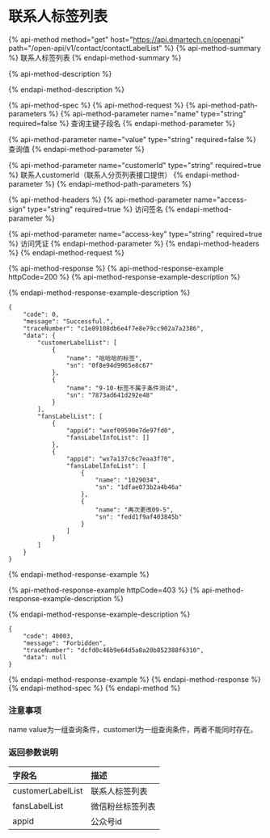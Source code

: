 # 联系人标签列表





{% api-method method="get" host="https://api.dmartech.cn/openapi" path="/open-api/v1/contact/contactLabelList" %}
{% api-method-summary %}
 联系人标签列表
{% endapi-method-summary %}

{% api-method-description %}

{% endapi-method-description %}

{% api-method-spec %}
{% api-method-request %}
{% api-method-path-parameters %}
{% api-method-parameter name="name" type="string" required=false %}
查询主键子段名
{% endapi-method-parameter %}

{% api-method-parameter name="value" type="string" required=false %}
查询值
{% endapi-method-parameter %}

{% api-method-parameter name="customerId" type="string" required=true %}
联系人customerId（联系人分页列表接口提供） 
{% endapi-method-parameter %}
{% endapi-method-path-parameters %}

{% api-method-headers %}
{% api-method-parameter name="access-sign" type="string" required=true %}
访问签名
{% endapi-method-parameter %}

{% api-method-parameter name="access-key" type="string" required=true %}
访问凭证
{% endapi-method-parameter %}
{% endapi-method-headers %}
{% endapi-method-request %}

{% api-method-response %}
{% api-method-response-example httpCode=200 %}
{% api-method-response-example-description %}

{% endapi-method-response-example-description %}

```
{
    "code": 0,
    "message": "Successful.",
    "traceNumber": "c1e89108db6e4f7e8e79cc902a7a2386",
    "data": {
        "customerLabelList": [
            {
                "name": "哈哈哈的标签",
                "sn": "0f8e94d9965e8c67"
            },
            {
                "name": "9-10-标签不属于条件测试",
                "sn": "7873ad641d292e48"
            }
        ],
        "fansLabelList": [
            {
                "appid": "wxef09590e7de97fd0",
                "fansLabelInfoList": []
            },
            {
                "appid": "wx7a137c6c7eaa3f70",
                "fansLabelInfoList": [
                    {
                        "name": "1029034",
                        "sn": "1dfae073b2a4b46a"
                    },
                    {
                        "name": "再次更改09-5",
                        "sn": "fedd1f9af403845b"
                    }
                ]
            }
        ]
    }
}
```
{% endapi-method-response-example %}

{% api-method-response-example httpCode=403 %}
{% api-method-response-example-description %}

{% endapi-method-response-example-description %}

```
{
    "code": 40003,
    "message": "Forbidden",
    "traceNumber": "dcfd0c46b9e64d5a8a20b852388f6310",
    "data": null
}
```
{% endapi-method-response-example %}
{% endapi-method-response %}
{% endapi-method-spec %}
{% endapi-method %}

### 注意事项

name  value为一组查询条件，customerI为一组查询条件，两者不能同时存在。

### 返回参数说明 <a id="fan-hui-can-shu-shuo-ming"></a>

| 字段名 | 描述 |
| :--- | :--- |
| customerLabelList | 联系人标签列表 |
| fansLabelList | 微信粉丝标签列表 |
| appid | 公众号id |


